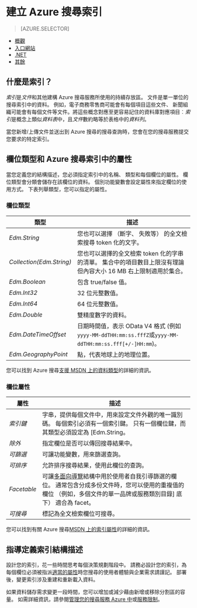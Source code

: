 <properties
    pageTitle="建立 Azure 搜尋索引 |Microsoft Azure |裝載的雲端搜尋服務"
    description="什麼是 Azure 搜尋索引，以及如何使用？"
    services="search"
    manager="jhubbard"
    documentationCenter=""
    authors="ashmaka"
/>

<tags
    ms.service="search"
    ms.devlang="na"
    ms.workload="search"
    ms.topic="get-started-article"
    ms.tgt_pltfrm="na"
    ms.date="08/29/2016"
    ms.author="ashmaka"/>

# <a name="create-an-azure-search-index"></a>建立 Azure 搜尋索引
> [AZURE.SELECTOR]
- [概觀](search-what-is-an-index.md)
- [入口網站](search-create-index-portal.md)
- [.NET](search-create-index-dotnet.md)
- [其餘](search-create-index-rest-api.md)

## <a name="what-is-an-index"></a>什麼是索引？

*索引*是*文件*和其他建構 Azure 搜尋服務所使用的持續存放區。 文件是單一單位的搜尋索引中的資料。 例如，電子商務零售商可能會有每個項目這些文件、 新聞組織可能會有每個文件等文件。將這些概念對應至更容易記住的資料庫對應項目︰*索引*是概念上類似*資料表*中，且*文件*數約略等於表格中的*資料列*。

當您新增/上傳文件並送出到 Azure 搜尋的搜尋查詢時，您會在您的搜尋服務提交您要求的特定索引。

## <a name="field-types-and-attributes-in-an-azure-search-index"></a>欄位類型和 Azure 搜尋索引中的屬性

當您定義您的結構描述，您必須指定索引中的名稱、 類型和每個欄位的屬性。 欄位類型會分類會儲存在該欄位的資料。 個別功能變數會設定屬性來指定欄位的使用方式。 下表列舉類型，您可以指定的屬性。


### <a name="field-types"></a>欄位類型
|類型|描述|
|------------|-----------|
|*Edm.String*|您也可以選擇 （斷字、 失敗等） 的全文檢索搜尋 token 化的文字。|
|*Collection(Edm.String)*|您也可以選擇的全文檢索 token 化的字串的清單。 集合中的項目數目上限沒有理論但內容大小 16 MB 右上限制適用於集合。|
|*Edm.Boolean*|包含 true/false 值。|
|*Edm.Int32*|32 位元整數值。|
|*Edm.Int64*|64 位元整數值。|
|*Edm.Double*|雙精度數字的資料。|
|*Edm.DateTimeOffset*|日期時間值，表示 OData V4 格式 (例如`yyyy-MM-ddTHH:mm:ss.fffZ`或`yyyy-MM-ddTHH:mm:ss.fff[+/-]HH:mm`)。|
|*Edm.GeographyPoint*|點，代表地球上的地理位置。|

您可以找到 Azure 搜尋[支援 MSDN 上的資料類型](https://msdn.microsoft.com/library/azure/dn798938.aspx)的詳細的資訊。



### <a name="field-attributes"></a>欄位屬性
|屬性|描述|
|------------|-----------|
|*索引鍵*|字串，提供每個文件中，用來設定文件外觀的唯一識別碼。 每個索引必須有一個索引鍵。 只有一個欄位鍵，而其類型必須設定為 [Edm.String。|
|*除外*|指定欄位是否可以傳回搜尋結果中。|
|*可篩選*|可讓功能變數，用來篩選查詢。|
|*可排序*|允許排序搜尋結果，使用此欄位的查詢。|
|*Facetable*|可讓[多面向導覽](search-faceted-navigation.md)結構中用於使用者自我引導篩選的欄位。 通常包含分成多份文件時，您可以使用的重複值的欄位 （例如，多個文件的單一品牌或服務類別目錄] 底下） 適合為 facet。|
|*可搜尋*|標記為全文檢索欄位可搜尋。|

您可以找到有關 Azure 搜尋[MSDN 上的索引屬性](https://msdn.microsoft.com/library/azure/dn798941.aspx)的詳細的資訊。



## <a name="guidance-for-defining-an-index-schema"></a>指導定義索引結構描述

設計您的索引，花一些時間思考每個決策規劃階段中。 請務必設計您的索引，為每個欄位必須被指派[適當的屬性](https://msdn.microsoft.com/library/azure/dn798941.aspx)時您搜尋的使用者體驗與企業需求請謹記。 部署後，變更索引涉及重建和重新載入資料。


如果資料儲存需求變更一段時間，您可以增加或減少藉由新增或移除分割區的容量。 如需詳細資訊，請參閱[管理您的搜尋服務 Azure 中](search-manage.md)或[服務限制](search-limits-quotas-capacity.md)。
